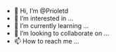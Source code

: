 - 👋 Hi, I’m @Prioletd
- 👀 I’m interested in ...
- 🌱 I’m currently learning ...
- 💞️ I’m looking to collaborate on ...
- 📫 How to reach me ...

<!---
Prioletd/Prioletd is a ✨ special ✨ repository because its `README.md` (this file) appears on your GitHub profile.
You can click the Preview link to take a look at your changes.
--->
